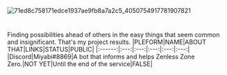 ![71ed8c758171edce1937ae9fb8a7a2c5_4050754917781907821](https://user-images.githubusercontent.com/64823926/220814453-d567af6a-6b1f-4987-9808-e1a2207b2f61.jpg)
<!-- ![71ed8c758171edce1937ae9fb8a7a2c5_405075491778190782](https://media.discordapp.net/attachments/1019924590723612733/1079016410916859920/bluearchive-20230217-105315-0001-YEIsyOo1.jpg) -->
<!-- ![Alt text](https://spotify-recently-played-readme.vercel.app/api?user=312ooppyhlmvawzd5x2tjx6h2dn4) -->
#
Finding possibilities ahead of others in the easy things that seem common and insignificant. That's my project results.
|PLEFORM|NAME|ABOUT THAT|LINKS|STATUS|PUBLIC|
|:------:|:---:|:---:|:---:|:---:|:---:|
|Discord|Miyabi#8869|A bot that informs and helps Zenless Zone Zero.|NOT YET|Until the end of the service|FALSE|
